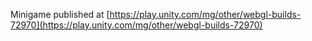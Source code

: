 Minigame published at [https://play.unity.com/mg/other/webgl-builds-72970](https://play.unity.com/mg/other/webgl-builds-72970)